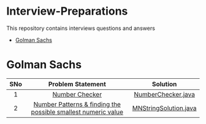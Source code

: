 # Interview-Preparations
This repository contains interviews questions and answers

* [Golman Sachs](#Golman-Sachs)


# Golman Sachs

|   SNo   |       Problem Statement                                        																																																|                                                                                                     Solution                                                                                                                                                 |
|:-------:|:-----------------------------------------------------------------------------------------------------------------------------------------------------------------------------------------------------------------------------------------------------------:|:------------------------------------------------------------------------------------------------------------------------------------------------------------------------------------------------------------------------------------------------------------:|
|    1    | [Number Checker](https://github.com/Java-aid/Interview-Preparations/blob/master/ProblemStatements/Goldman%20Sachs/Goldman%20Sachs%20Online%20Assessment%20__%20powered%20by%20HackerRank1.pdf)           												    | [NumberChecker.java](https://github.com/Java-aid/Hackerrank-Solutions/tree/master/HackerRankDashboard/CoreCS/GeneralProgramming/src/main/java/com/javaaid/hackerrank/solutions/generalprogramming/basicprogramming/SolveMeFirst.java)                        |
|    2    | [Number Patterns & finding the possible smallest numeric value](https://github.com/Java-aid/Interview-Preparations/blob/master/ProblemStatements/Goldman%20Sachs/Goldman%20Sachs%20Online%20Assessment%20__%20powered%20by%20HackerRank2.pdf)            	| [MNStringSolution.java](https://github.com/Java-aid/Interview-Preparations/blob/master/InterviewsPreparation/src/main/java/com/javaaid/interviews/preparation/goldmansachs/MNStringSolution.java)                              							   |

